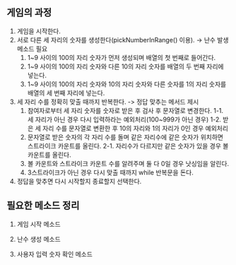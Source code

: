## 게임의 과정

1. 게임을 시작한다. 
2. 서로 다른 세 자리의 숫자를 생성한다(pickNumberInRange() 이용). -> 난수 발생 메소드 필요
    1. 1~9 사이의 100의 자리 숫자가 먼저 생성되며 배열의 첫 번째로 들어간다.
    2. 1~9 사이의 100의 자리 숫자와 다른 10의 자리 숫자를 배열의 두 번째 자리에 넣는다.
    3. 1~9 사이의 100의 자리 숫자와 10의 자리 숫자와 다른 숫자를 1의 자리 숫자를 배열의 세 번째 자리에 넣는다.
3. 세 자리 수를 정확히 맞출 때까지 반복한다. -> 정답 맞추는 메서드 제시
    1. 참여자로부터 세 자리 숫자를 숫자로 받은 후 검사 후 문자열로 변경한다.
       1-1. 세 자리가 아닌 경우 다시 입력하라는 예외처리(100~999가 아닌 경우)
       1-2. 받은 세 자리 수를 문자열로 변환한 후 10의 자리와 1의 자리가 0인 경우 예외처리
    2. 문자열로 받은 숫자의 각 자리 수를 돌며 같은 자리수에 같은 숫자가 위치하면 스트라이크 카운트를 올린다.
       2-1. 자리수가 다르지만 같은 숫자가 있을 경우 볼 카운트를 올린다.
    3. 볼 카운트와 스트라이크 카운트 수를 알려주며 둘 다 0일 경우 낫싱임을 알린다.
    4. 3스트라이크가 아닌 경우 다시 맞출 때까지 while 반복문을 돈다.
4. 정답을 맞추면 다시 시작할지 종료할지 선택한다.

## 필요한 메소드 정리

1. 게임 시작 메소드

2. 난수 생성 메소드

3. 사용자 입력 숫자 확인 메소드